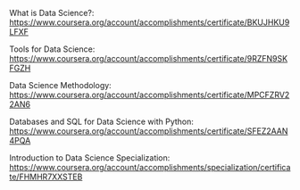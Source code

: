 What is Data Science?: <a href="https://www.coursera.org/account/accomplishments/certificate/BKUJHKU9LFXF">https://www.coursera.org/account/accomplishments/certificate/BKUJHKU9LFXF</a>

Tools for Data Science: <a href="https://www.coursera.org/account/accomplishments/certificate/9RZFN9SKFGZH">https://www.coursera.org/account/accomplishments/certificate/9RZFN9SKFGZH</a>

Data Science Methodology: <a href="https://www.coursera.org/account/accomplishments/certificate/MPCFZRV22AN6">https://www.coursera.org/account/accomplishments/certificate/MPCFZRV22AN6</a>

Databases and SQL for Data Science with Python: <a href="https://www.coursera.org/account/accomplishments/certificate/SFEZ2AAN4PQA">https://www.coursera.org/account/accomplishments/certificate/SFEZ2AAN4PQA</a>

Introduction to Data Science Specialization: <a href="https://www.coursera.org/account/accomplishments/specialization/certificate/FHMHR7XXSTEB">https://www.coursera.org/account/accomplishments/specialization/certificate/FHMHR7XXSTEB</a>